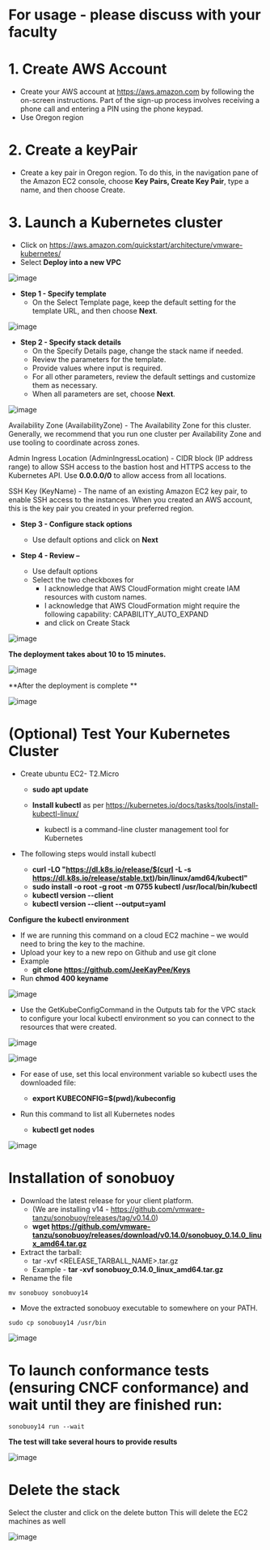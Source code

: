 # For usage - please discuss with your faculty


# 1. Create AWS Account
  - Create your AWS account at https://aws.amazon.com by following the on-screen instructions. Part of the sign-up process involves receiving a phone call and entering a PIN using the phone keypad. 
  - Use Oregon region

# 2. Create a keyPair
  - Create a key pair in Oregon region. To do this, in the navigation pane of the Amazon EC2 console, choose **Key Pairs, Create Key Pair**, type a name, and then choose Create.

# 3. Launch a Kubernetes cluster 
  - Click on https://aws.amazon.com/quickstart/architecture/vmware-kubernetes/
  - Select **Deploy into a new VPC**

![image](https://user-images.githubusercontent.com/45666264/167782287-e16c9e6a-4e88-4231-99a1-5508beb97812.png)


  - **Step 1 - Specify template** 
    - On the Select Template page, keep the default setting for the template URL, and then choose **Next**.
    
![image](https://user-images.githubusercontent.com/45666264/167770644-a03279c2-a5d1-4c5d-891d-94b5c1d882b0.png)

  - **Step 2 - Specify stack details** 
    - On the Specify Details page, change the stack name if needed. 
    - Review the parameters for the template. 
    - Provide values where input is required. 
    - For all other parameters, review the default settings and customize them as necessary. 
    - When all parameters are set, choose **Next**.

![image](https://user-images.githubusercontent.com/45666264/167771461-a63e8a7d-d611-4143-bd6f-6599eab78b2b.png)

Availability Zone (AvailabilityZone) - The Availability Zone for this cluster. Generally, we recommend that you run one cluster per Availability Zone and use tooling to coordinate across zones.

Admin Ingress Location (AdminIngressLocation) - CIDR block (IP address range) to allow SSH access to the bastion host and HTTPS access to the Kubernetes API. Use **0.0.0.0/0** to allow access from all locations.

SSH Key (KeyName) - The name of an existing Amazon EC2 key pair, to enable SSH access to the instances. When you created an AWS account, this is the key pair you created in your preferred region.

  - **Step 3 - Configure stack options** 
    - Use default options and click on **Next**

  - **Step 4 - Review –** 
    - Use default options 
    - Select the two checkboxes for 
      - I acknowledge that AWS CloudFormation might create IAM resources with custom names.
      - I acknowledge that AWS CloudFormation might require the following capability: CAPABILITY_AUTO_EXPAND
      - and click on Create Stack 

![image](https://user-images.githubusercontent.com/45666264/167772955-a22847cd-34da-4279-b532-e214fda185c7.png)


**The deployment takes about 10 to 15 minutes.**

![image](https://user-images.githubusercontent.com/45666264/167774193-2203bc61-773f-492e-aee6-e99a35d10810.png)

**After the deployment is complete **

![image](https://user-images.githubusercontent.com/45666264/167778290-a579d4a2-1e2b-48e6-b9f8-76af5bd4ea75.png)



# (Optional) Test Your Kubernetes Cluster
  - Create ubuntu EC2- T2.Micro
    - **sudo apt update** 


    - **Install kubectl** as per https://kubernetes.io/docs/tasks/tools/install-kubectl-linux/
      - kubectl is a command-line cluster management tool for Kubernetes

- The following steps would install kubectl
  - **curl -LO "https://dl.k8s.io/release/$(curl -L -s https://dl.k8s.io/release/stable.txt)/bin/linux/amd64/kubectl"**
  - **sudo install -o root -g root -m 0755 kubectl /usr/local/bin/kubectl**
  - **kubectl version --client**
  - **kubectl version --client --output=yaml**

**Configure the kubectl environment**

  - If we are running this command on a cloud EC2 machine – we would need to bring the key to the machine. 
  - Upload your key to a new repo on Github and use git clone
  - Example 
    - **git clone https://github.com/JeeKayPee/Keys**
  - Run **chmod 400 keyname**

  ![image](https://user-images.githubusercontent.com/45666264/167778822-5b5b336a-9696-4362-ac52-e948a3384c32.png)


  - Use the GetKubeConfigCommand in the Outputs tab for the VPC stack to configure your local kubectl environment so you can connect to the resources that were created. 

![image](https://user-images.githubusercontent.com/45666264/167778506-95c6c4a6-6bce-4352-bd10-f8b2ceef6ce1.png)

![image](https://user-images.githubusercontent.com/45666264/167779171-5917a104-1bc3-44a4-ad10-29c41f886454.png)


  - For ease of use, set this local environment variable so kubectl uses the downloaded file:
    - **export KUBECONFIG=$(pwd)/kubeconfig**

  - Run this command to list all Kubernetes nodes
    - **kubectl get nodes**
  
  ![image](https://user-images.githubusercontent.com/45666264/167780044-0517ca11-e826-4d56-ab73-a71b1a9c308d.png)


# Installation of sonobuoy
  - Download the latest release for your client platform. 
    - (We are installing v14 - https://github.com/vmware-tanzu/sonobuoy/releases/tag/v0.14.0)
    - **wget https://github.com/vmware-tanzu/sonobuoy/releases/download/v0.14.0/sonobuoy_0.14.0_linux_amd64.tar.gz**
  - Extract the tarball:
    - tar -xvf <RELEASE_TARBALL_NAME>.tar.gz
    - Example - **tar -xvf sonobuoy_0.14.0_linux_amd64.tar.gz**
  - Rename the file
  ``` 
  mv sonobuoy sonobuoy14
  ```
  - Move the extracted sonobuoy executable to somewhere on your PATH.
  ``` 
  sudo cp sonobuoy14 /usr/bin
  ```
   

  ![image](https://user-images.githubusercontent.com/45666264/167779374-537d045d-edc4-48cc-badb-2f02f7e475dc.png)


# To launch conformance tests (ensuring CNCF conformance) and wait until they are finished run:

``` 
sonobuoy14 run --wait
```

**The test will take several hours to provide results**  
  
  ![image](https://user-images.githubusercontent.com/45666264/167780284-6224e577-42cc-4a44-beab-cd9ac3492379.png)

# Delete the stack

Select the cluster and click on the delete button
This will delete the EC2 machines as well


![image](https://user-images.githubusercontent.com/45666264/167834940-99a683b8-4544-4398-976e-2d7989ce62c7.png)
